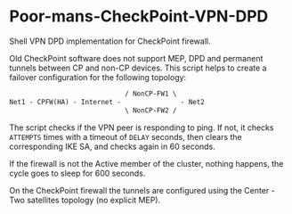 # Poor-mans-CheckPoint-VPN-DPD
Shell VPN DPD implementation for CheckPoint firewall.

Old CheckPoint software does not support MEP, DPD and permanent tunnels between CP and non-CP devices. This script helps to create a failover configuration for the following topology:

```txt
                             / NonCP-FW1 \
Net1 - CPFW(HA) - Internet -               - Net2
                             \ NonCP-FW2 /
```

The script checks if the VPN peer is responding to ping. If not, it checks `ATTEMPTS` times with a timeout of `DELAY` seconds, then clears the corresponding IKE SA, and checks again in 60 seconds.

If the firewall is not the Active member of the cluster, nothing happens, the cycle goes to sleep for 600 seconds.

On the CheckPoint firewall the tunnels are configured using the Center - Two satellites topology (no explicit MEP).

